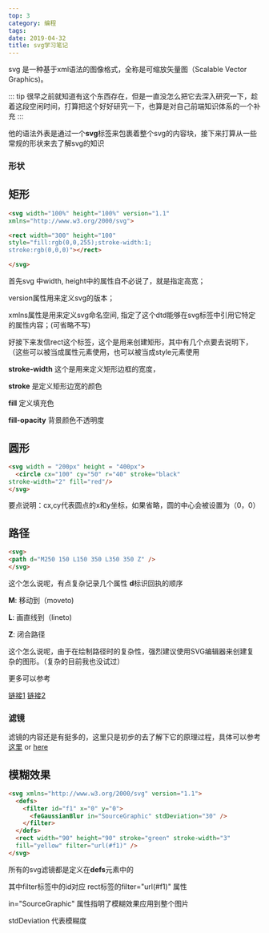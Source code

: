 ```yaml
---
top: 3
category: 编程
tags:
date: 2019-04-32
title: svg学习笔记
---
```


 svg 是一种基于xml语法的图像格式，全称是可缩放矢量图（Scalable Vector Graphics)。

<!-- more -->

::: tip 
  很早之前就知道有这个东西存在，但是一直没怎么把它去深入研究一下，趁着这段空闲时间，打算把这个好好研究一下，也算是对自己前端知识体系的一个补充
:::

他的语法外表是通过一个**svg**标签来包裹着整个svg的内容块，接下来打算从一些常规的形状来去了解svg的知识
### 形状

## 矩形

```html
<svg width="100%" height="100%" version="1.1"
xmlns="http://www.w3.org/2000/svg">

<rect width="300" height="100"
style="fill:rgb(0,0,255);stroke-width:1;
stroke:rgb(0,0,0)"></rect>

</svg>
```

首先svg 中width, height中的属性自不必说了，就是指定高宽；

version属性用来定义svg的版本；

xmlns属性是用来定义svg命名空间, 指定了这个dtd能够在svg标签中引用它特定的属性内容；(可省略不写)

好接下来发信rect这个标签，这个是用来创建矩形，其中有几个点要去说明下，（这些可以被当成属性元素使用，也可以被当成style元素使用

 **stroke-width** 这个是用来定义矩形边框的宽度，
 
 **stroke** 是定义矩形边宽的颜色

**fill** 定义填充色

**fill-opacity** 背景颜色不透明度

## 圆形

```html
<svg width = "200px" height = "400px">
  <circle cx="100" cy="50" r="40" stroke="black"
stroke-width="2" fill="red"/>
</svg>
```
要点说明：cx,cy代表圆点的x和y坐标，如果省略，圆的中心会被设置为（0，0）

## 路径

```html
<svg>
<path d="M250 150 L150 350 L350 350 Z" />
</svg>

```

这个怎么说呢，有点复杂记录几个属性 **d**标识回执的顺序

**M**: 移动到（moveto)

**L**: 画直线到（lineto)

**Z**: 闭合路径

这个怎么说呢，由于在绘制路径时的复杂性，强烈建议使用SVG编辑器来创建复杂的图形。（复杂的目前我也没试过）


更多可以参考

[链接1](https://zhuanlan.zhihu.com/p/36138381) [链接2](http://www.ruanyifeng.com/blog/2018/08/svg.html)

### 滤镜

滤镜的内容还是有挺多的，这里只是初步的去了解下它的原理过程，具体可以参考[这里](https://www.runoob.com/svg/svg-filters-intro.html) or [here](https://developer.mozilla.org/zh-CN/docs/Web/SVG/Tutorial)

## 模糊效果
```html
<svg xmlns="http://www.w3.org/2000/svg" version="1.1">
  <defs>
    <filter id="f1" x="0" y="0">
      <feGaussianBlur in="SourceGraphic" stdDeviation="30" />
    </filter>
  </defs>
  <rect width="90" height="90" stroke="green" stroke-width="3"
  fill="yellow" filter="url(#f1)" />
</svg>
````
所有的svg滤镜都是定义在**defs**元素中的

其中filter标签中的id对应 rect标签的filter="url(#f1)" 属性

in="SourceGraphic" 属性指明了模糊效果应用到整个图片

stdDeviation 代表模糊度



